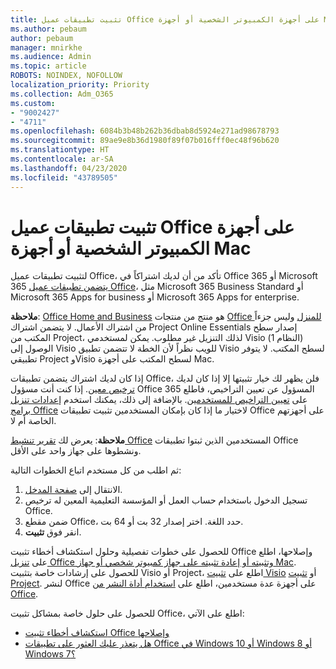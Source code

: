 ```yaml
---
title: تثبيت تطبيقات عميل Office على أجهزة الكمبيوتر الشخصية أو أجهزة Mac
ms.author: pebaum
author: pebaum
manager: mnirkhe
ms.audience: Admin
ms.topic: article
ROBOTS: NOINDEX, NOFOLLOW
localization_priority: Priority
ms.collection: Adm_O365
ms.custom:
- "9002427"
- "4711"
ms.openlocfilehash: 6084b3b48b262b36dbab8d5924e271ad98678793
ms.sourcegitcommit: 89ae9e8b36d1980f89f07b016fff0ec48f96b620
ms.translationtype: HT
ms.contentlocale: ar-SA
ms.lasthandoff: 04/23/2020
ms.locfileid: "43789505"
---
```

# <a name="installing-office-client-apps-on-a-pc-or-mac"></a>تثبيت تطبيقات عميل Office على أجهزة الكمبيوتر الشخصية أو أجهزة Mac

لتثبيت تطبيقات عميل Office، تأكد من أن لديك اشتراكاً في Office 365 أو Microsoft 365 [يتضمن تطبيقات عميل Office](https://support.office.com/article/office-for-home-and-office-for-business-plans-28cbc8cf-1332-4f04-9123-9b660abb629e)، مثل Microsoft 365 Business Standard أو Microsoft 365 Apps for business أو Microsoft 365 Apps for enterprise.

**ملاحظة**: [Office Home and Business](https://products.office.com/home-and-business) هو منتج من منتجات [Office للمنزل](https://support.office.com/article/28cbc8cf-1332-4f04-9123-9b660abb629e?wt.mc_id=Alchemy_ClientDIA) وليس جزءاً من اشتراك الأعمال. لا يتضمن اشتراك Project Online Essentials إصدار سطح المكتب من Project، لذلك التنزيل غير مطلوب. يمكن لمستخدمي Visio (النظام 1) الوصول إلى Visio للويب نظراً لأن الخطة لا تتضمن تطبيق Visio لسطح المكتب. لا يتوفر تطبيقي Project وVisio لسطح المكتب على أجهزة Mac.

إذا كان لديك اشتراك يتضمن تطبيقات Office، فلن يظهر لك خيار تثبيتها إلا إذا كان لديك [ترخيص معين](https://support.office.com/article/what-office-365-business-product-or-license-do-i-have-f8ab5e25-bf3f-4a47-b264-174b1ee925fd?wt.mc_id=scl_installoffice_home). إذا كنت أنت مسؤول Office 365 المسؤول عن تعيين التراخيص، فاطلع على [تعيين التراخيص للمستخدمين](https://support.office.com/article/assign-licenses-to-users-in-office-365-for-business-997596b5-4173-4627-b915-36abac6786dc?wt.mc_id=scl_installoffice_home). بالإضافة إلى ذلك، يمكنك استخدم [إعدادات تنزيل برامج Office‎](https://docs.microsoft.com/DeployOffice/manage-software-download-settings-office-365) لاختيار ما إذا كان بإمكان المستخدمين تثبيت تطبيقات ‎Office‎ على أجهزتهم الخاصة أم لا.

**ملاحظة**: يعرض لك [ تقرير تنشيط Office](https://docs.microsoft.com/microsoft-365/admin/activity-reports/microsoft-office-activations?view=o365-worldwide) المستخدمين الذين ثبتوا تطبيقات Office ونشطوها على جهاز واحد على الأقل.

ثم اطلب من كل مستخدم اتباع الخطوات التالية:

1. الانتقال إلى [صفحة المدخل](https://portal.office.com/OLS/MySoftware.aspx).
2. تسجيل الدخول باستخدام حساب العمل أو المؤسسة التعليمية المعين له ترخيص Office. 
3. ضمن مقطع Office، حدد اللغة. اختر إصدار 32 بت أو 64 بت.
4. انقر فوق **تثبيت**.

للحصول على خطوات تفصيلية وحلول استكشاف أخطاء تثبيت Office وإصلاحها، اطلع على [تنزيل Office وتثبيته أو إعادة تثبيته على جهاز كمبيوتر شخصي أو جهاز Mac](https://support.office.com/article/4414eaaf-0478-48be-9c42-23adc4716658?wt.mc_id=Alchemy_ClientDIA). للحصول على إرشادات خاصة بتثبيت Visio أو Project، اطلع على [تثبيت Visio](https://support.office.com/article/f98f21e3-aa02-4827-9167-ddab5b025710) أو [تثبيت Project](https://support.office.com/article/7059249b-d9fe-4d61-ab96-5c5bf435f281). لنشر Office على أجهزة عدة مستخدمين، اطلع على [استخدام أداة النشر من Office](https://docs.microsoft.com/alchemyinsights/using-the-office-deployment-tool).

للحصول على حلول خاصة بمشاكل تثبيت Office، اطلع على الآتي:
- [استكشاف أخطاء تثبيت Office وإصلاحها](https://support.office.com/article/35ff2def-e0b2-4dac-9784-4cf212c1f6c2#BKMK_ErrorMessages)
- [هل يتعذر عليك العثور على تطبيقات Office في Windows 10 أو Windows 8 أو Windows 7؟](https://support.office.com/article/can-t-find-office-applications-in-windows-10-windows-8-or-windows-7-907ce545-6ae8-459b-8d9d-de6764a635d6)
